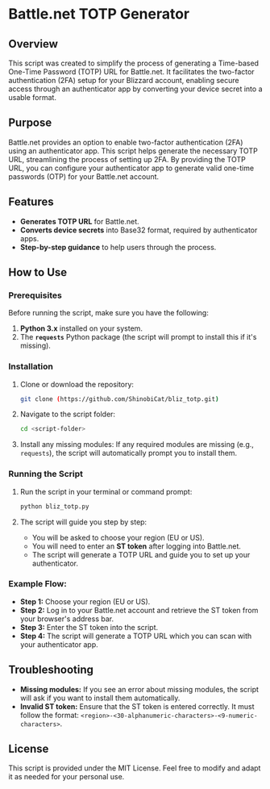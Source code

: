 # Battle.net TOTP Generator

## Overview

This script was created to simplify the process of generating a Time-based One-Time Password (TOTP) URL for Battle.net. It facilitates the two-factor authentication (2FA) setup for your Blizzard account, enabling secure access through an authenticator app by converting your device secret into a usable format.

## Purpose

Battle.net provides an option to enable two-factor authentication (2FA) using an authenticator app. This script helps generate the necessary TOTP URL, streamlining the process of setting up 2FA. By providing the TOTP URL, you can configure your authenticator app to generate valid one-time passwords (OTP) for your Battle.net account.

## Features

- **Generates TOTP URL** for Battle.net.
- **Converts device secrets** into Base32 format, required by authenticator apps.
- **Step-by-step guidance** to help users through the process.

## How to Use

### Prerequisites

Before running the script, make sure you have the following:

1. **Python 3.x** installed on your system.
2. The **`requests`** Python package (the script will prompt to install this if it's missing).

### Installation

1. Clone or download the repository:
    ```bash
    git clone (https://github.com/ShinobiCat/bliz_totp.git)
    ```

2. Navigate to the script folder:
    ```bash
    cd <script-folder>
    ```

3. Install any missing modules:
    If any required modules are missing (e.g., `requests`), the script will automatically prompt you to install them.

### Running the Script

1. Run the script in your terminal or command prompt:
    ```bash
    python bliz_totp.py
    ```

2. The script will guide you step by step:
    - You will be asked to choose your region (EU or US).
    - You will need to enter an **ST token** after logging into Battle.net.
    - The script will generate a TOTP URL and guide you to set up your authenticator.

### Example Flow:

- **Step 1:** Choose your region (EU or US).
- **Step 2:** Log in to your Battle.net account and retrieve the ST token from your browser's address bar.
- **Step 3:** Enter the ST token into the script.
- **Step 4:** The script will generate a TOTP URL which you can scan with your authenticator app.

## Troubleshooting

- **Missing modules:** If you see an error about missing modules, the script will ask if you want to install them automatically.
- **Invalid ST token:** Ensure that the ST token is entered correctly. It must follow the format: `<region>-<30-alphanumeric-characters>-<9-numeric-characters>`.

## License

This script is provided under the MIT License. Feel free to modify and adapt it as needed for your personal use.
